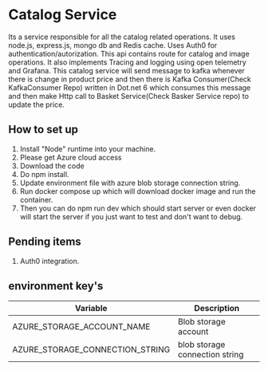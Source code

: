 # Catalog Service

Its a service responsible for all the catalog related operations. It uses node.js, express.js, mongo db and Redis cache. Uses Auth0 for authentication/autorization. This api contains route for catalog and image operations. It also implements Tracing and logging using open telemetry and Grafana.
This catalog service will send message to kafka whenever there is change in product price and then there is Kafka Consumer(Check KafkaConsumer Repo) written in Dot.net 6 which consumes this message and then make Http call to Basket Service(Check Basker Service repo) to update the price.

## How to set up

1. Install "Node" runtime into your machine.
2. Please get Azure cloud access
3. Download the code
4. Do npm install.
5. Update environment file with azure blob storage connection string.
6. Run docker compose up which will download docker image and run the container.
7. Then you can do npm run dev which should start server or even docker will start the server if you just want to test and don't want to debug.

## Pending items

1. Auth0 integration.

## environment key's

| Variable                        | Description                    |
| ------------------------------- | ------------------------------ |
| AZURE_STORAGE_ACCOUNT_NAME      | Blob storage account           |
| AZURE_STORAGE_CONNECTION_STRING | blob storage connection string |
